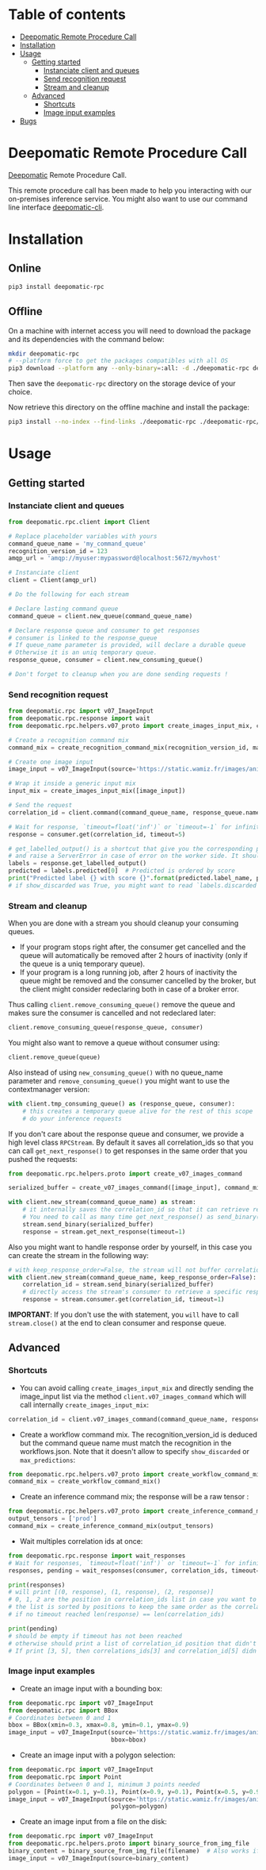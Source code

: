 # Table of contents

- [Deepomatic Remote Procedure Call](#deepomatic-remote-procedure-call)
- [Installation](#installation)
- [Usage](#usage)
  * [Getting started](#getting-started)
    + [Instanciate client and queues](#instanciate-client-and-queues)
    + [Send recognition request](#send-recognition-request)
    + [Stream and cleanup](#stream-and-cleanup)
  * [Advanced](#advanced)
    + [Shortcuts](#shortcuts)
    + [Image input examples](#image-input-examples)
- [Bugs](#bugs)

# Deepomatic Remote Procedure Call

[Deepomatic](https://www.deepomatic.com) Remote Procedure Call.

This remote procedure call has been made to help you interacting with our on-premises inference service.
You might also want to use our command line interface [deepomatic-cli](https://pypi.org/project/deepomatic-cli/).

# Installation

## Online

```bash
pip3 install deepomatic-rpc
```

## Offline

On a machine with internet access you will need to download the package and its dependencies with the command below:

```bash
mkdir deepomatic-rpc
# --platform force to get the packages compatibles with all OS
pip3 download --platform any --only-binary=:all: -d ./deepomatic-rpc deepomatic-rpc
```

Then save the `deepomatic-rpc` directory on the storage device of your choice.

Now retrieve this directory on the offline machine and install the package:

```bash
pip3 install --no-index --find-links ./deepomatic-rpc ./deepomatic-rpc/deepomatic_rpc-*-py3-none-any.whl
```

# Usage

## Getting started

### Instanciate client and queues

```python
from deepomatic.rpc.client import Client

# Replace placeholder variables with yours
command_queue_name = 'my_command_queue'
recognition_version_id = 123
amqp_url = 'amqp://myuser:mypassword@localhost:5672/myvhost'

# Instanciate client
client = Client(amqp_url)

# Do the following for each stream

# Declare lasting command queue
command_queue = client.new_queue(command_queue_name)

# Declare response queue and consumer to get responses
# consumer is linked to the response_queue
# If queue_name parameter is provided, will declare a durable queue
# Otherwise it is an uniq temporary queue.
response_queue, consumer = client.new_consuming_queue()

# Don't forget to cleanup when you are done sending requests !
```

### Send recognition request

```python
from deepomatic.rpc import v07_ImageInput
from deepomatic.rpc.response import wait
from deepomatic.rpc.helpers.v07_proto import create_images_input_mix, create_recognition_command_mix

# Create a recognition command mix
command_mix = create_recognition_command_mix(recognition_version_id, max_predictions=100, show_discarded=False)

# Create one image input
image_input = v07_ImageInput(source='https://static.wamiz.fr/images/animaux/chats/large/bengal.jpg'.encode())

# Wrap it inside a generic input mix
input_mix = create_images_input_mix([image_input])

# Send the request
correlation_id = client.command(command_queue_name, response_queue.name, command_mix, input_mix)

# Wait for response, `timeout=float('inf')` or `timeout=-1` for infinite wait, `timeout=None` for non blocking
response = consumer.get(correlation_id, timeout=5)

# get_labelled_output() is a shortcut that give you the corresponding predictions depending on the command mix you used
# and raise a ServerError in case of error on the worker side. It should cover most cases but if it doesn't fit your needs, see the Response class. You might want to handle result and errors by yourself using `response.to_result_buffer()`.
labels = response.get_labelled_output()
predicted = labels.predicted[0]  # Predicted is ordered by score
print("Predicted label {} with score {}".format(predicted.label_name, predicted.score))
# if show_discarded was True, you might want to read `labels.discarded` to see which labels have a low confidence.
```

### Stream and cleanup

When you are done with a stream you should cleanup your consuming queues.
- If your program stops right after, the consumer get cancelled and the queue will automatically be removed after 2 hours of inactivity (only if the queue is a uniq temporary queue).
- If your program is a long running job, after 2 hours of inactivity the queue might be removed and the consumer cancelled by the broker, but the client might consider redeclaring both in case of a broker error.

Thus calling `client.remove_consuming_queue()` remove the queue and makes sure the consumer is cancelled and not redeclared later:

```python
client.remove_consuming_queue(response_queue, consumer)
```

You might also want to remove a queue without consumer using:

```python
client.remove_queue(queue)
```

Also instead of using `new_consuming_queue()` with no queue_name parameter and `remove_consuming_queue()` you might want to use the contextmanager version:

```python
with client.tmp_consuming_queue() as (response_queue, consumer):
    # this creates a temporary queue alive for the rest of this scope
    # do your inference requests
```

If you don't care about the response queue and consumer, we provide a high level class `RPCStream`.
By default it saves all correlation_ids so that you can call `get_next_response()` to get responses in the same order that you pushed the requests:

```python
from deepomatic.rpc.helpers.proto import create_v07_images_command

serialized_buffer = create_v07_images_command([image_input], command_mix)

with client.new_stream(command_queue_name) as stream:
    # it internally saves the correlation_id so that it can retrieve responses in order
    # You need to call as many time get_next_response() as send_binary(), or the internal correlation_ids list will keep growing up
    stream.send_binary(serialized_buffer)
    response = stream.get_next_response(timeout=1)
```

Also you might want to handle response order by yourself, in this case you can create the stream in the following way:
```python
# with keep_response_order=False, the stream will not buffer correlation_ids
with client.new_stream(command_queue_name, keep_response_order=False):
    correlation_id = stream.send_binary(serialized_buffer)
    # directly access the stream's consumer to retrieve a specific response
    response = stream.consumer.get(correlation_id, timeout=1)
```

**IMPORTANT**: If you don't use the with statement, you `will` have to call `stream.close()` at the end to clean consumer and response queue.

## Advanced

### Shortcuts

* You can avoid calling `create_images_input_mix` and directly sending the image_input list via the method `client.v07_images_command` which will call internally `create_images_input_mix`:

```python
correlation_id = client.v07_images_command(command_queue_name, response_queue.name, [image_input], command_mix)
```

* Create a workflow command mix. The recognition_version_id is deduced but the command queue name must match the recognition in the workflows.json.
Note that it doesn't allow to specify `show_discarded` or `max_predictions`:

```python
from deepomatic.rpc.helpers.v07_proto import create_workflow_command_mix
command_mix = create_workflow_command_mix()
```

* Create an inference command mix; the response will be a raw tensor :

```python
from deepomatic.rpc.helpers.v07_proto import create_inference_command_mix
output_tensors = ['prod']
command_mix = create_inference_command_mix(output_tensors)
```

* Wait multiples correlation ids at once:

```python
from deepomatic.rpc.response import wait_responses
# Wait for responses, `timeout=float('inf')` or `timeout=-1` for infinite wait
responses, pending = wait_responses(consumer, correlation_ids, timeout=10)

print(responses)
# will print [(0, response), (1, response), (2, response)]
# 0, 1, 2 are the position in correlation_ids list in case you want to retrieve their original correlation_id
# the list is sorted by positions to keep the same order as the correlation_ids list
# if no timeout reached len(response) == len(correlation_ids)

print(pending)
# should be empty if timeout has not been reached
# otherwise should print a list of correlation_id position that didn't get a response (the list is sorted)
# If print [3, 5], then correlations_ids[3] and correlation_id[5] didn't get a response on time
```

### Image input examples

* Create an image input with a bounding box:

```python
from deepomatic.rpc import v07_ImageInput
from deepomatic.rpc import BBox
# Coordinates between 0 and 1
bbox = BBox(xmin=0.3, xmax=0.8, ymin=0.1, ymax=0.9)
image_input = v07_ImageInput(source='https://static.wamiz.fr/images/animaux/chats/large/bengal.jpg'.encode(),
                             bbox=bbox)
```

* Create an image input with a polygon selection:
```python
from deepomatic.rpc import v07_ImageInput
from deepomatic.rpc import Point
# Coordinates between 0 and 1, minimum 3 points needed
polygon = [Point(x=0.1, y=0.1), Point(x=0.9, y=0.1), Point(x=0.5, y=0.9)]
image_input = v07_ImageInput(source='https://static.wamiz.fr/images/animaux/chats/large/bengal.jpg'.encode(),
                             polygon=polygon)
```

* Create an image input from a file on the disk:
```python
from deepomatic.rpc import v07_ImageInput
from deepomatic.rpc.helpers.proto import binary_source_from_img_file
binary_content = binary_source_from_img_file(filename)  # Also works if you give a fileobj
image_input = v07_ImageInput(source=binary_content)
```
